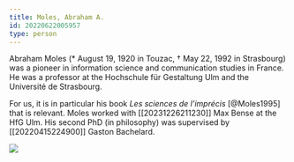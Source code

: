 ```yaml
---
title: Moles, Abraham A.
id: 20220622005957
type: person
---
```


Abraham Moles (* August 19, 1920 in Touzac, † May 22, 1992 in Strasbourg) was a pioneer in information science and communication studies in France.  He was a professor at the Hochschule für Gestaltung Ulm and the Université de Strasbourg.

For us, it is in particular his book *Les sciences de l’imprécis* [@Moles1995] that is relevant.  Moles worked with [[20231226211230]] Max Bense at the HfG Ulm.  His second PhD (in philosophy) was supervised by [[20220415224900]] Gaston Bachelard. 

![](https://upload.wikimedia.org/wikipedia/commons/b/b2/Abraham_Moles_351-4-004.jpg)

